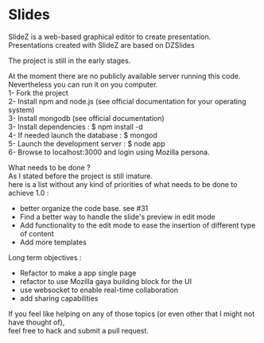 Slides
======

SlideZ is a web-based graphical editor to create presentation.  
Presentations created with SlideZ are based on DZSlides  

The project is still in the early stages.  

At the moment there are no publicly available server running this code. Nevertheless you can run it on you computer.  
1- Fork the project  
2- Install npm and node.js (see official documentation for your operating system)  
3- Install mongodb (see official documentation)  
3- Install dependencies : $ npm install -d  
4- If needed launch the database : $ mongod  
5- Launch the development server : $ node app  
6- Browse to localhost:3000 and login using Mozilla persona.  

What needs to be done ?  
As I stated before the project is still imature.  
here is a list without any kind of priorities of what needs to be done to achieve 1.0 :  
- better organize the code base. see #31
- Find a better way to handle the slide's preview in edit mode
- Add functionality to the edit mode to ease the insertion of different type of content
- Add more templates

Long term objectives :
- Refactor to make a app single page
- refactor to use Mozilla gaya building block for the UI
- use websocket to enable real-time collaboration
- add sharing capabilities


If you feel like helping on any of those topics (or even other that I might not have thought of),  
feel free to hack and submit a pull request.